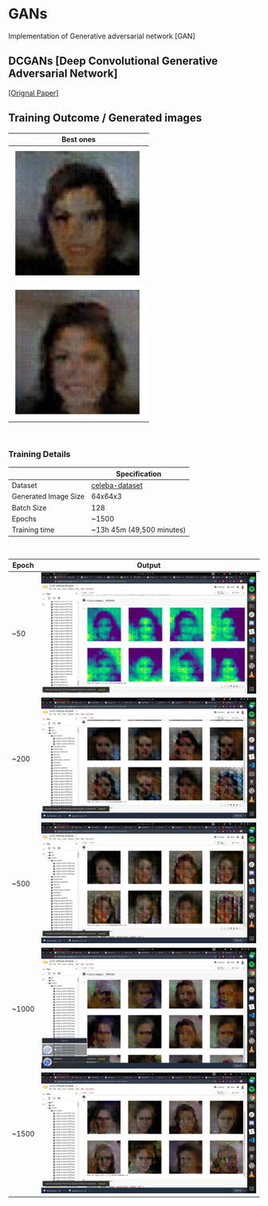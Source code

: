 # GANs
Implementation of Generative adversarial network [GAN]

## DCGANs [Deep Convolutional Generative Adversarial Network]

[[Orignal Paper]](https://arxiv.org/abs/1511.06434)

## Training Outcome / Generated images
| Best ones      | 
| ----------- | 
| ![](https://github.com/AvikantSrivastava/GANs/blob/master/DCGAN/1.jpg)       |       
| ![](https://github.com/AvikantSrivastava/GANs/blob/master/DCGAN/2.jpg)      |      

<br>

### Training Details
|  | Specification |
| --- | ----------- |
| Dataset | [celeba-dataset](https://www.kaggle.com/jessicali9530/celeba-dataset/) |
| Generated Image Size | 64x64x3 |
| Batch Size | 128 |
| Epochs | ~1500 |
| Training time | ~13h 45m (49,500 minutes) |

<br>

| Epoch | Output |
| --- | ----------- |
| ~50 | ![](https://github.com/AvikantSrivastava/GANs/blob/master/DCGAN/50e.jpg) |
| ~200 | ![](https://github.com/AvikantSrivastava/GANs/blob/master/DCGAN/200e.jpg) |
| ~500 | ![](https://github.com/AvikantSrivastava/GANs/blob/master/DCGAN/500e.jpg) |
| ~1000 | ![](https://github.com/AvikantSrivastava/GANs/blob/master/DCGAN/1000e.jpg) |
| ~1500 | ![](https://github.com/AvikantSrivastava/GANs/blob/master/DCGAN/1500e.jpg) |

